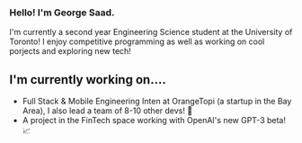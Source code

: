 ### Hello! I'm George Saad.

I'm currently a second year Engineering Science student at the University of Toronto! I enjoy competitive programming as well as working on cool porjects and exploring new tech!

## I'm currently working on....
- Full Stack & Mobile Engineering Inten at OrangeTopi (a startup in the Bay Area), I also lead a team of 8-10 other devs! 📱
- A project in the FinTech space working with OpenAI's new GPT-3 beta! 📈

<!--
**gkysaad/gkysaad** is a ✨ _special_ ✨ repository because its `README.md` (this file) appears on your GitHub profile.

Here are some ideas to get you started:

- 🔭 I’m currently working on ...
- 🌱 I’m currently learning ...
- 👯 I’m looking to collaborate on ...
- 🤔 I’m looking for help with ...
- 💬 Ask me about ...
- 📫 How to reach me: ...
- 😄 Pronouns: ...
- ⚡ Fun fact: ...
-->
